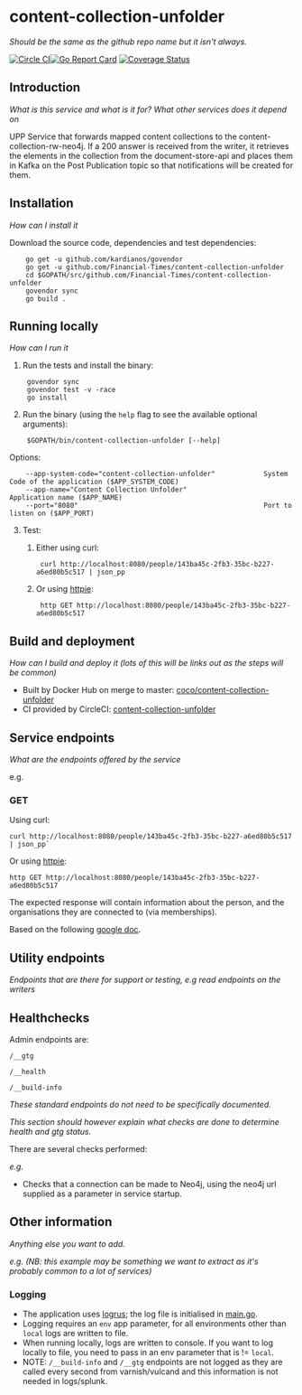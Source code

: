 # content-collection-unfolder
_Should be the same as the github repo name but it isn't always._

[![Circle CI](https://circleci.com/gh/Financial-Times/content-collection-unfolder/tree/master.png?style=shield)](https://circleci.com/gh/Financial-Times/content-collection-unfolder/tree/master)[![Go Report Card](https://goreportcard.com/badge/github.com/Financial-Times/content-collection-unfolder)](https://goreportcard.com/report/github.com/Financial-Times/content-collection-unfolder) [![Coverage Status](https://coveralls.io/repos/github/Financial-Times/content-collection-unfolder/badge.svg)](https://coveralls.io/github/Financial-Times/content-collection-unfolder)

## Introduction

_What is this service and what is it for? What other services does it depend on_

UPP Service that forwards mapped content collections to the content-collection-rw-neo4j. 
If a 200 answer is received from the writer, it retrieves the elements in the collection from 
the document-store-api and places them in Kafka on the Post Publication topic so that notifications 
will be created for them.

## Installation
      
_How can I install it_

Download the source code, dependencies and test dependencies:

        go get -u github.com/kardianos/govendor
        go get -u github.com/Financial-Times/content-collection-unfolder
        cd $GOPATH/src/github.com/Financial-Times/content-collection-unfolder
        govendor sync
        go build .

## Running locally
_How can I run it_

1. Run the tests and install the binary:

        govendor sync
        govendor test -v -race
        go install

2. Run the binary (using the `help` flag to see the available optional arguments):

        $GOPATH/bin/content-collection-unfolder [--help]

Options:

        --app-system-code="content-collection-unfolder"            System Code of the application ($APP_SYSTEM_CODE)
        --app-name="Content Collection Unfolder"                   Application name ($APP_NAME)
        --port="8080"                                              Port to listen on ($APP_PORT)
        
3. Test:

    1. Either using curl:

            curl http://localhost:8080/people/143ba45c-2fb3-35bc-b227-a6ed80b5c517 | json_pp

    1. Or using [httpie](https://github.com/jkbrzt/httpie):

            http GET http://localhost:8080/people/143ba45c-2fb3-35bc-b227-a6ed80b5c517

## Build and deployment
_How can I build and deploy it (lots of this will be links out as the steps will be common)_

* Built by Docker Hub on merge to master: [coco/content-collection-unfolder](https://hub.docker.com/r/coco/content-collection-unfolder/)
* CI provided by CircleCI: [content-collection-unfolder](https://circleci.com/gh/Financial-Times/content-collection-unfolder)

## Service endpoints
_What are the endpoints offered by the service_

e.g.
### GET

Using curl:

    curl http://localhost:8080/people/143ba45c-2fb3-35bc-b227-a6ed80b5c517 | json_pp`

Or using [httpie](https://github.com/jkbrzt/httpie):

    http GET http://localhost:8080/people/143ba45c-2fb3-35bc-b227-a6ed80b5c517

The expected response will contain information about the person, and the organisations they are connected to (via memberships).

Based on the following [google doc](https://docs.google.com/document/d/1SC4Uskl-VD78y0lg5H2Gq56VCmM4OFHofZM-OvpsOFo/edit#heading=h.qjo76xuvpj83).


## Utility endpoints
_Endpoints that are there for support or testing, e.g read endpoints on the writers_

## Healthchecks
Admin endpoints are:

`/__gtg`

`/__health`

`/__build-info`

_These standard endpoints do not need to be specifically documented._

_This section *should* however explain what checks are done to determine health and gtg status._

There are several checks performed:

_e.g._
* Checks that a connection can be made to Neo4j, using the neo4j url supplied as a parameter in service startup.

## Other information
_Anything else you want to add._

_e.g. (NB: this example may be something we want to extract as it's probably common to a lot of services)_

### Logging

* The application uses [logrus](https://github.com/Sirupsen/logrus); the log file is initialised in [main.go](main.go).
* Logging requires an `env` app parameter, for all environments other than `local` logs are written to file.
* When running locally, logs are written to console. If you want to log locally to file, you need to pass in an env parameter that is != `local`.
* NOTE: `/__build-info` and `/__gtg` endpoints are not logged as they are called every second from varnish/vulcand and this information is not needed in logs/splunk.
